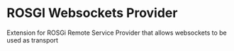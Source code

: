 ROSGI Websockets Provider
==========

Extension for ROSGi Remote Service Provider that allows websockets to be used as transport
